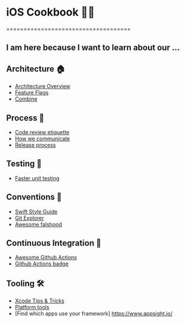 # iOS Cookbook 👩‍🍳
 ====================================
 
## I am here because I want to learn about our ...

## Architecture 🏠

* [Architecture Overview](./Technical-Documents/Architecture.md)
* [Feature Flags](./Technical-Documents/FeatureFlags.md)
* [Combine](https://www.apeth.com/UnderstandingCombine/toc.html?utm_campaign=iOS%2BDev%2BWeekly&utm_medium=email&utm_source=iOS%2BDev%2BWeekly%2BIssue%2B448)
## Process 🚓
* [Code review etiquette](../Etiquette/CODE_REVIEW.md)
* [How we communicate](./Communication/Communication.md)
* [Release process](./Technical-Documents/ReleaseProcess.md)

## Testing 🧪
* [Faster unit testing](https://medium.com/@hacknicity/how-to-switch-your-ios-app-and-scene-delegates-for-improved-testing-9746279378c3)

## Conventions 🍊
* [Swift Style Guide](./Style-guide)
* [Git Explorer](https://gitexplorer.com/)
* [Awesome falshood](https://github.com/kdeldycke/awesome-falsehood)

## Continuous Integration 🚦
* [Awesome Github Actions](https://github.com/sdras/awesome-actions/blob/master/README.md)
* [Github Actions badge](https://actions-badge.atrox.dev/)

## Tooling 🛠
* [Xcode Tips & Tricks](./Technical-Documents/XcodeTips.md)
* [Platform tools](https://github.com/babylonhealth/ios-playbook/blob/master/Cookbook/Technical-Documents/PlatformTools.md)
* [Find which apps use your framework] https://www.appsight.io/
